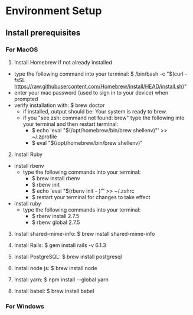 # Environment Setup

## Install prerequisites
  ### For MacOS
  1. Install Homebrew if not already installed
  * type the following command into your terminal: $ /bin/bash -c "$(curl -fsSL https://raw.githubusercontent.com/Homebrew/install/HEAD/install.sh)"
  * enter your mac password (used to sign in to your device) when prompted
  * verify installation with: $ brew doctor
     * if installed, output should be: Your system is ready to brew.
     * if you "see zsh: command not found: brew" type the following into your terminal and then restart terminal: 
       * $ echo 'eval "$(/opt/homebrew/bin/brew shellenv)"' >> ~/.zprofile
       * $ eval "$(/opt/homebrew/bin/brew shellenv)"    
       
  2. Install Ruby
  * install rbenv
     * type the following commands into your terminal:
       * $ brew install rbenv
       * $ rbenv init
       * $ echo 'eval "$(rbenv init - )"' >> ~/.zshrc
       * $ restart your terminal for changes to take effect
   * install ruby
     * type the following commands into your terminal: 
       * $ rbenv install 2.7.5
       * $ rbenv global 2.7.5

   3. Install shared-mime-info: $ brew install shared-mime-info
 
   4. Install Rails: $ gem install rails -v 6.1.3
   
   5. Install PostgreSQL: $ brew install postgresql
   
   6. Install node js: $ brew install node

   7. Install yarn: $ npm install --global yarn
   
   8. Install babel: $ brew install babel
 
   ### For Windows
    
   
   
   


  
  
